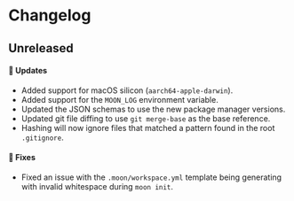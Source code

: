 # Changelog

## Unreleased

#### 🚀 Updates

- Added support for macOS silicon (`aarch64-apple-darwin`).
- Added support for the `MOON_LOG` environment variable.
- Updated the JSON schemas to use the new package manager versions.
- Updated git file diffing to use `git merge-base` as the base reference.
- Hashing will now ignore files that matched a pattern found in the root `.gitignore`.

#### 🐞 Fixes

- Fixed an issue with the `.moon/workspace.yml` template being generating with invalid whitespace
  during `moon init`.
